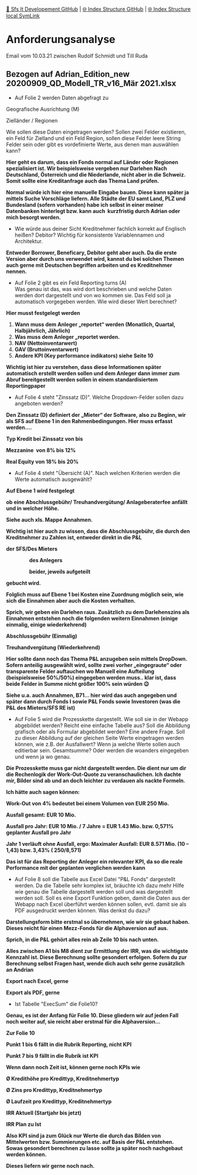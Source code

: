 [📁 Sfs It Developement GitHub](/cerulean-circle-unlimited-2cu/product/development/2cu-custom-development/sfs-it-developement.md) | [🌐 Index Structure GitHub](/cerulean-circle-unlimited-2cu/product/development/2cu-custom-development/sfs-it-developement/anforderungsanalyse.md) | [🌐 Index Structure local SymLink](./anforderungsanalyse.entry.md)

# Anforderungsanalyse

Email vom 10.03.21 zwischen Rudolf Schmidt und Till Ruda

## Bezogen auf Adrian\_Edition\_new 20200909\_QD\_Modell\_TR\_v16\_Mär 2021.xlsx

- Auf Folie 2 werden Daten abgefragt zu

Geografische Ausrichtung (M)

Zielländer / Regionen

Wie sollen diese Daten eingetragen werden? Sollen zwei Felder existieren, ein Feld für Zielland und ein Feld Region, sollen diese Felder leere String Felder sein oder gibt es vordefinierte Werte, aus denen man auswählen kann?

**Hier geht es darum, dass ein Fonds normal auf Länder oder Regionen spezialisiert ist. Wir beispielsweise vergeben nur Darlehen Nach Deutschland, Österreich und die Niederlande, nicht aber in die Schweiz. Somit sollte eine Kreditanfrage auch das Thema Land prüfen.** 

**Normal würde ich hier eine manuelle Eingabe bauen. Diese kann später ja mittels Suche Vorschläge liefern. Alle Städte der EU samt Land, PLZ und Bundesland (sofern vorhanden) habe ich selbst in einer meiner Datenbanken hinterlegt bzw. kann auch  kurzfristig durch Adrian oder mich besorgt werden.**

- Wie würde aus deiner Sicht Kreditnehmer fachlich korrekt auf Englisch heißen? Debitor? Wichtig für konsistente Variablennamen und Architektur.

**Entweder Borrower, Beneficary, Debitor geht aber auch. Da die erste Version aber durch uns verwendet wird, kannst du bei solchen Themen auch gerne mit Deutschen begriffen arbeiten und es Kreditnehmer nennen.**

- Auf Folie 2 gibt es ein Feld Reporting turns (A)  
Was genau ist das, was wird dort beschrieben und welche Daten werden dort dargestellt und von wo kommen sie. Das Feld soll ja automatisch vorgegeben werden. Wie wird dieser Wert berechnet?

**Hier musst festgelegt werden**

1. **Wann muss dem Anleger „reportet“ werden (Monatlich, Quartal, Halbjährlich, Jährlich)**
2. **Was muss dem Anleger „reportet werden.**
  1. **NAV (Nettoinventarwert)**
  2. **GAV (Bruttoinventarwert)**
  3. **Andere KPI (Key performance indikators) siehe Seite 10**

**Wichtig ist hier zu verstehen, dass diese Informationen später automatisch erstellt werden sollen und dem Anleger dann immer zum Abruf bereitgestellt werden sollen in einem standardisiertem Reportingpaper**

- Auf Folie 4 steht "Zinssatz (D)". Welche Dropdown-Felder sollen dazu angeboten werden?

**Den Zinssatz (D) definiert der „Mieter“ der Software, also zu Beginn, wir als SFS auf Ebene 1 in den Rahmenbedingungen. Hier muss erfasst werden….**

**Typ Kredit bei Zinssatz von bis**

**Mezzanine  von 8% bis 12%**

**Real Equity von 18% bis 20%**

- Auf Folie 4 steht "Übersicht (A)". Nach welchen Kriterien werden die Werte automatisch ausgewählt?

**Auf Ebene 1 wird festgelegt**

**ob eine Abschlussgebühr/ Treuhandvergütung/ Anlageberaterfee anfällt und in welcher Höhe.**

**Siehe auch xls. Mappe Annahmen.**

**Wichtig ist hier auch zu wissen, dass die Abschlussgebühr, die durch den Kreditnehmer zu Zahlen ist, entweder direkt in die P&L**

**der SFS/Des Mieters**

                **des Anlegers**

                **beider, jeweils aufgeteilt**

**gebucht wird.**

**Folglich muss auf Ebene 1 bei Kosten eine Zuordnung möglich sein, wie sich die Einnahmen aber auch die Kosten verhalten.**

**Sprich, wir geben ein Darlehen raus. Zusätzlich zu dem Darlehenszins als Einnahmen entstehen noch die folgenden weitern Einnahmen (einige einmalig, einige wiederkehrend)**

**Abschlussgebühr (Einmalig)**

**Treuhandvergütung (Wiederkehrend)**

**Hier sollte dann noch das Thema P&L anzugeben sein mittels DropDown. Sofern anteilig ausgewählt wird, sollte zwei vorher „eingegraute“ oder transparente Felder auftauchen wo Manuell eine Aufteilung (beispielsweise 50%/50%) eingegeben werden muss.. klar ist, dass beide Felder in Summe nicht größer 100% sein würden 😉**

**Siehe u.a. auch Annahmen, B71… hier wird das auch angegeben und später dann durch Fonds I sowie P&L Fonds sowie Investoren (was die P&L des Mieters/SFS RE ist)**

- Auf Folie 5 wird die Prozesskette dargestellt. Wie soll sie in der Webapp abgebildet werden? Reicht eine einfache Tabelle aus? Soll die Abbildung grafisch oder als Formular abgebildet werden? Eine andere Frage. Soll zu dieser Abbildung auf der gleichen Seite Werte eingetragen werden können, wie z.B. der Ausfallwert? Wenn ja welche Werte sollen auch editierbar sein. Gesamtsumme? Oder werden die woanders eingegeben und wenn ja wo genau.

**Die Prozesskette muss gar nicht dargestellt werden. Die dient nur um dir die Rechenlogik der Work-Out-Quote zu veranschaulichen. Ich dachte mir, Bilder sind ab und an doch leichter zu verdauen als nackte Formeln.**

**Ich hätte auch sagen können:**

**Work-Out von 4% bedeutet bei einem Volumen von EUR 250 Mio.**

**Ausfall gesamt: EUR 10 Mio.**

**Ausfall pro Jahr: EUR 10 Mio. / 7 Jahre = EUR 1.43 Mio. bzw. 0,571% geplanter Ausfall pro Jahr**

**Jahr 1 verläuft ohne Ausfall, ergo: Maximaler Ausfall: EUR 8.571 Mio. (10 – 1,43) bzw. 3,43% ( 250/8,571)**

**Das ist für das Reporting der Anleger ein relevanter KPI, da so die reale Performance mit der geplanten verglichen werden kann**

- Auf Folie 8 soll die Tabelle aus Excel Datei "P&L Fonds" dargestellt werden. Da die Tabelle sehr komplex ist, bräuchte ich dazu mehr Hilfe wie genau die Tabelle dargestellt werden soll und was dargestellt werden soll. Soll es eine Export Funktion geben, damit die Daten aus der Webapp nach Excel überführt werden können sollen, evtl. damit sie als PDF ausgedruckt werden können. Was denkst du dazu?

**Darstellungsform bitte erstmal so übernehmen, wie wir sie gebaut haben. Dieses reicht für einen Mezz-Fonds für die Alphaversion auf aus.**

**Sprich, in die P&L gehört alles rein ab Zeile 10 bis nach unten.**

**Alles zwischen A1 bis M8 dient zur Ermittlung der IRR, was die wichtigste Kennzahl ist. Diese Berechnung sollte gesondert erfolgen. Sofern du zur Berechnung selbst Fragen hast, wende dich auch sehr gerne zusätzlich an Andrian**

**Export nach Excel, gerne**

**Export als PDF, gerne**

- Ist Tabelle "ExecSum" die Folie10?

**Genau, es ist der Anfang für Folie 10. Diese gliedern wir auf jeden Fall noch weiter auf, sie reicht aber erstmal für die Alphaversion…**

**Zur Folie 10**

**Punkt 1 bis 6 fällt in die Rubrik Reporting, nicht KPI**

**Punkt 7 bis 9 fällt in die Rubrik ist KPI**

**Wenn dann noch Zeit ist, können gerne noch KPIs wie**

**Ø Kredithöhe pro Kredittyp, Kreditnehmertyp**

**Ø Zins pro Kredittyp, Kreditnehmertyp**

**Ø Laufzeit pro Kredittyp, Kreditnehmertyp**

**IRR Aktuell (Startjahr bis jetzt)**

**IRR Plan zu Ist**

**Also KPI sind ja zum Glück nur Werte die durch das Bilden von Mittelwerten bzw. Summierungen etc. auf Basis der P&L entstehen. Sowas gesondert berechnen zu lasse sollte ja später noch nachgebaut werden können.**

**Dieses liefern wir gerne noch nach.**
